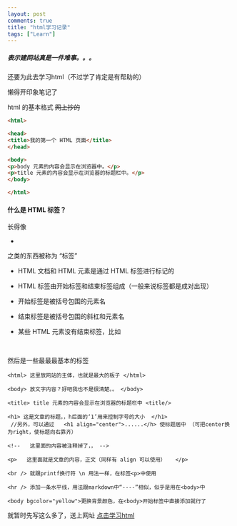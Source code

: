 ```yaml
---
layout: post
comments: true
title: "html学习记录"
tags: ["Learn"]
---
```


##### 表示建网站真是一件难事。。。

还要为此去学习html（不过学了肯定是有帮助的）

懒得开印象笔记了

html 的基本格式 ~~网上抄的~~

```html
<html>

<head>
<title>我的第一个 HTML 页面</title>
</head>

<body>
<p>body 元素的内容会显示在浏览器中。</p>
<p>title 元素的内容会显示在浏览器的标题栏中。</p>
</body>

</html>

```



#### 什么是 HTML 标签？

长得像

- **<html>    <head>    <body>**

之类的东西被称为 “标签”




- HTML 文档和 HTML 元素是通过 HTML 标签进行标记的

- HTML 标签由开始标签和结束标签组成（一般来说标签都是成对出现）

- 开始标签是被括号包围的元素名

- 结束标签是被括号包围的斜杠和元素名

- 某些 HTML 元素没有结束标签，比如  <br />

  ​


然后是一些最最最基本的标签

```
<html> 这里放网站的主体，也就是最大的板子 </html>

<body> 放文字内容？好吧我也不是很清楚。。 </body>

<title> title 元素的内容会显示在浏览器的标题栏中 <title/>

<h1> 这是文章的标题，，h后面的‘1’用来控制字号的大小  </h1>
 //另外，可以通过   <h1 align="center">......</h> 使标题居中 （可把center换为right，使标题向右靠齐）
 
<!--   这里面的内容被注释掉了，， -->

<p>   这里面就是文章的内容，正文（同样有 align 可以使用）   </p>

<br /> 就跟printf换行符 \n 用法一样，在标签<p>中使用

<hr /> 添加一条水平线，用法跟markdown中“----”相似，似乎是用在<body>中

<body bgcolor="yellow">更换背景颜色，在<body>开始标签中直接添加就行了
```

就暂时先写这么多了，送上网址 [点击学习html](http://www.w3school.com.cn/html/index.asp)

